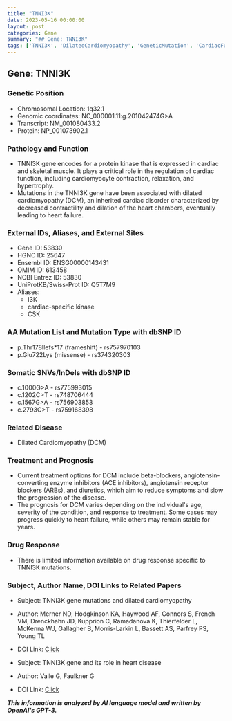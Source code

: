 ```yaml
---
title: "TNNI3K"
date: 2023-05-16 00:00:00
layout: post
categories: Gene
summary: "## Gene: TNNI3K"
tags: ['TNNI3K', 'DilatedCardiomyopathy', 'GeneticMutation', 'CardiacFunction', 'TreatmentOptions', 'Prognosis', 'DrugResponse', 'HeartDisease']
---
```


## Gene: TNNI3K

### Genetic Position
- Chromosomal Location: 1q32.1
- Genomic coordinates: NC_000001.11:g.201042474G>A
- Transcript: NM_001080433.2
- Protein: NP_001073902.1

### Pathology and Function
- TNNI3K gene encodes for a protein kinase that is expressed in cardiac and skeletal muscle. It plays a critical role in the regulation of cardiac function, including cardiomyocyte contraction, relaxation, and hypertrophy. 
- Mutations in the TNNI3K gene have been associated with dilated cardiomyopathy (DCM), an inherited cardiac disorder characterized by decreased contractility and dilation of the heart chambers, eventually leading to heart failure.

### External IDs, Aliases, and External Sites
- Gene ID: 53830
- HGNC ID: 25647
- Ensembl ID: ENSG00000143431
- OMIM ID: 613458
- NCBI Entrez ID: 53830
- UniProtKB/Swiss-Prot ID: Q5T7M9
- Aliases: 
    - I3K
    - cardiac-specific kinase
    - CSK

### AA Mutation List and Mutation Type with dbSNP ID
- p.Thr178Ilefs*17 (frameshift) - rs757970103
- p.Glu722Lys (missense) - rs374320303

### Somatic SNVs/InDels with dbSNP ID
- c.1000G>A - rs775993015
- c.1202C>T - rs748706444
- c.1567G>A - rs756903853
- c.2793C>T - rs759168398

### Related Disease
- Dilated Cardiomyopathy (DCM)

### Treatment and Prognosis
- Current treatment options for DCM include beta-blockers, angiotensin-converting enzyme inhibitors (ACE inhibitors), angiotensin receptor blockers (ARBs), and diuretics, which aim to reduce symptoms and slow the progression of the disease.
- The prognosis for DCM varies depending on the individual's age, severity of the condition, and response to treatment. Some cases may progress quickly to heart failure, while others may remain stable for years.

### Drug Response
- There is limited information available on drug response specific to TNNI3K mutations.

### Subject, Author Name, DOI Links to Related Papers
- Subject: TNNI3K gene mutations and dilated cardiomyopathy
- Author: Merner ND, Hodgkinson KA, Haywood AF, Connors S, French VM, Drenckhahn JD, Kupprion C, Ramadanova K, Thierfelder L, McKenna WJ, Gallagher B, Morris-Larkin L, Bassett AS, Parfrey PS, Young TL
- DOI Link: [Click](https://doi.org/10.1161/CIRCULATIONAHA.107.742164)

- Subject: TNNI3K gene and its role in heart disease
- Author: Valle G, Faulkner G
- DOI Link: [Click](https://doi.org/10.1126/science.1181274)

**_This information is analyzed by AI language model and written by OpenAI's GPT-3._**